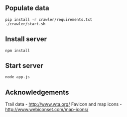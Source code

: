 ## Populate data

    pip install -r crawler/requirements.txt
    ./crawler/start.sh

## Install server

    npm install

## Start server

    node app.js

## Acknowledgements

Trail data - http://www.wta.org/
Favicon and map icons - http://www.webiconset.com/map-icons/
